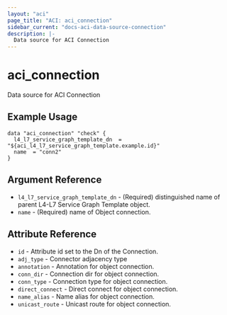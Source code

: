 ```yaml
---
layout: "aci"
page_title: "ACI: aci_connection"
sidebar_current: "docs-aci-data-source-connection"
description: |-
  Data source for ACI Connection
---
```


# aci_connection #
Data source for ACI Connection

## Example Usage ##

```hcl
data "aci_connection" "check" {
  l4_l7_service_graph_template_dn  = "${aci_l4_l7_service_graph_template.example.id}"
  name  = "conn2"
}
```


## Argument Reference ##
* `l4_l7_service_graph_template_dn` - (Required) distinguished name of parent L4-L7 Service Graph Template object.
* `name` - (Required) name of Object connection.



## Attribute Reference

* `id` - Attribute id set to the Dn of the Connection.
* `adj_type` - Connector adjacency type
* `annotation` - Annotation for object connection.
* `conn_dir` - Connection dir for object connection.
* `conn_type` - Connection type for object connection.
* `direct_connect` - Direct connect for object connection.
* `name_alias` - Name alias for object connection.
* `unicast_route` - Unicast route for object connection.
